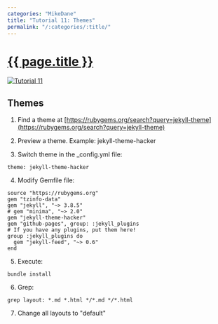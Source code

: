 ```yaml
---
categories: "MikeDane"
title: "Tutorial 11: Themes"
permalink: "/:categories/:title/"
---
```


# [{{ page.title }}](https://youtu.be/NoRS2D-cyko)
[![Tutorial 11](https://img.youtube.com/vi/NoRS2D-cyko/0.jpg)](https://www.youtube.com/watch?v=NoRS2D-cyko)

## Themes

1. Find a theme at 
   [https://rubygems.org/search?query=jekyll-theme](https://rubygems.org/search?query=jekyll-theme)

2. Preview a theme. Example: jekyll-theme-hacker

3. Switch theme in the _config.yml file:
```
theme: jekyll-theme-hacker
```

4. Modify Gemfile file:
```
source "https://rubygems.org"
gem "tzinfo-data"
gem "jekyll", "~> 3.8.5"
# gem "minima", "~> 2.0"
gem "jekyll-theme-hacker"
gem "github-pages", group: :jekyll_plugins
# If you have any plugins, put them here!
group :jekyll_plugins do
  gem "jekyll-feed", "~> 0.6"
end
```

5. Execute:
```
bundle install
```

6. Grep:
```
grep layout: *.md *.html */*.md */*.html
```

7. Change all layouts to "default"









